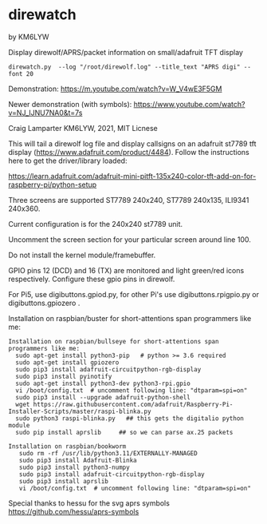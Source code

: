 # direwatch
by KM6LYW

Display direwolf/APRS/packet information on small/adafruit TFT display

```
direwatch.py  --log "/root/direwolf.log" --title_text "APRS digi" --font 20  
```
Demonstration:  https://m.youtube.com/watch?v=W_V4wE3F5GM

Newer demonstration (with symbols):  https://www.youtube.com/watch?v=NJ_IJNU7NA0&t=7s

Craig Lamparter KM6LYW,  2021, MIT Licnese

This will tail a direwolf log file and display callsigns on an
adafruit st7789 tft display (https://www.adafruit.com/product/4484).
Follow the instructions here to get the driver/library loaded:

https://learn.adafruit.com/adafruit-mini-pitft-135x240-color-tft-add-on-for-raspberry-pi/python-setup

Three screens are supported ST7789 240x240, ST7789 240x135, ILI9341 240x360.

Current configuration is for the 240x240 st7789 unit.

Uncomment the screen section for your particular screen around line 100.

Do not install the kernel module/framebuffer.

GPIO pins 12 (DCD) and 16 (TX) are monitored and light green/red icons
respectively.  Configure these gpio pins in direwolf.

For Pi5, use digibuttons.gpiod.py, for other Pi's use digibuttons.rpigpio.py or digibuttons.gpiozero .


Installation on raspbian/buster for short-attentions span programmers like me:
```
Installation on raspbian/bullseye for short-attentions span programmers like me:
  sudo apt-get install python3-pip   # python >= 3.6 required
  sudo apt-get install gpiozero
  sudo pip3 install adafruit-circuitpython-rgb-display
  sudo pip3 install pyinotify
  sudo apt-get install python3-dev python3-rpi.gpio
  vi /boot/config.txt  # uncomment following line: "dtparam=spi=on"
  sudo pip3 install --upgrade adafruit-python-shell
  wget https://raw.githubusercontent.com/adafruit/Raspberry-Pi-Installer-Scripts/master/raspi-blinka.py
  sudo python3 raspi-blinka.py   ## this gets the digitalio python module
  sudo pip install aprslib     ## so we can parse ax.25 packets

Installation on raspbian/bookworm
   sudo rm -rf /usr/lib/python3.11/EXTERNALLY-MANAGED
   sudo pip3 install Adafruit-Blinka
   sudo pip3 install python3-numpy
   sudo pip3 install adafruit-circuitpython-rgb-display
   sudo pip3 install aprslib
   vi /boot/config.txt  # uncomment following line: "dtparam=spi=on"

```

Special thanks to hessu for the svg aprs symbols https://github.com/hessu/aprs-symbols
